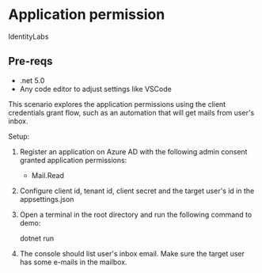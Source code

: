 # Application permission
IdentityLabs

## Pre-reqs

 - .net 5.0
 - Any code editor to adjust settings like VSCode

This scenario explores the application permissions using the client credentials grant flow, such as an automation that will get mails from user's inbox.

Setup:

1. Register an application on Azure AD with the following admin consent granted application permissions:

    - Mail.Read

2. Configure client id, tenant id, client secret and the target user's id in the appsettings.json
3. Open a terminal in the root directory and run the following command to demo: 

    dotnet run

4. The console should list user's inbox email. Make sure the target user has some e-mails in the mailbox.